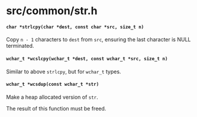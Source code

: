 # src/common/str.h

#### `char *strlcpy(char *dest, const char *src, size_t n)`
Copy `n - 1` characters to `dest` from `src`, ensuring the last character is NULL terminated.

#### `wchar_t *wcslcpy(wchar_t *dest, const wchar_t *src, size_t n)`
Similar to above `strlcpy`, but for `wchar_t` types.

#### `wchar_t *wcsdup(const wchar_t *str)`
Make a heap allocated version of `str`.

The result of this function must be freed.

